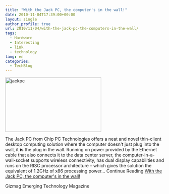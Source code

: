 ```yaml
---
title: "With the Jack PC, the computer's in the wall!"
date: 2010-11-04T17:39:00+00:00
layout: single
author_profile: true
url: 2010/11/04/with-the-jack-pc-the-computers-in-the-wall/
tags:
  - Hardware
  - Interesting
  - link
  - technology
lang: en
categories: 
  - TechBlog
---
```

[<img title="jackpc" border="0" alt="jackpc" src="http://lh3.ggpht.com/_vaUVXcmC3OI/TNLoxFrUBPI/AAAAAAAADCI/IXmU_YeZugo/jackpc_thumb.jpg?imgmax=800" width="304" height="173" />](http://lh5.ggpht.com/_vaUVXcmC3OI/TNLovl7c74I/AAAAAAAADCE/qJt6eRjhznM/s1600-h/jackpc%5B2%5D.jpg)

The Jack PC from Chip PC Technologies offers a neat and novel thin-client desktop computing solution where the computer doesn't just plug into the wall, it **is** the plug in the wall. Running on power provided by the Ethernet cable that also connects it to the data center server, the computer-in-a-wall-socket supports wireless connectivity, has dual display capabilities and runs on the RISC processor architecture – which gives the solution the equivalent of 1.2GHz of x86 processing power… Continue Reading [With the Jack PC, the computer's in the wall!](http://www.gizmag.com/jack-pc-plug-sized-thin-client-computing-solution/16799/)

Gizmag Emerging Technology Magazine